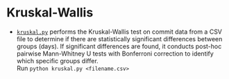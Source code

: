 # Kruskal-Wallis

* [`kruskal.py`](kruskal.py) performs the Kruskal-Wallis test on commit data from a CSV file to determine if there are statistically significant differences between groups (days). If significant differences are found, it conducts post-hoc pairwise Mann-Whitney U tests with Bonferroni correction to identify which specific groups differ.  
  Run `python kruskal.py <filename.csv>`
